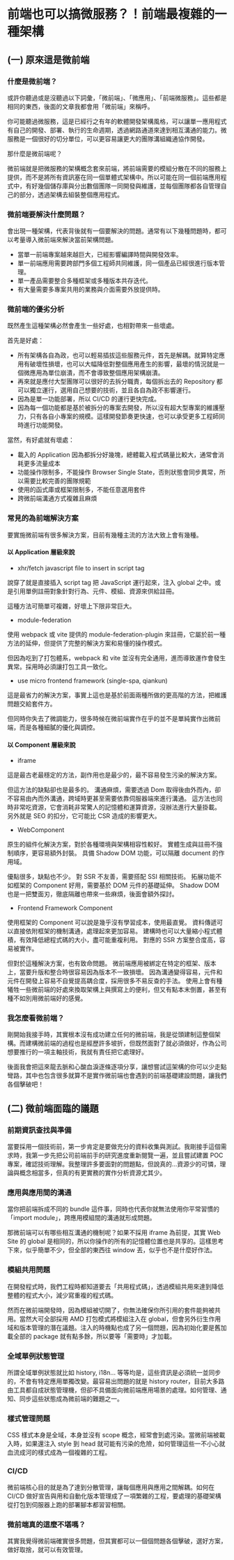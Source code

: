 # 前端也可以搞微服務？！前端最複雜的一種架構

## (一) 原來這是微前端

### 什麼是微前端？

或許你聽過或是沒聽過以下詞彙，「微前端」、「微應用」、「前端微服務」。這些都是相同的東西，後面的文章我都會用「微前端」來稱呼。

你可能聽過微服務，這是已經行之有年的軟體開發架構風格，可以讓單一應用程式有自己的開發、部署、執行的生命週期，透過網路通道來達到相互溝通的能力。微服務是一個很好的切分單位，可以更容易讓更大的團隊溝組織通協作開發。

那什麼是微前端呢？

微前端就是把微服務的架構概念套來前端，將前端需要的模組分散在不同的服務上提供，而不是將所有資訊塞在同一個單體式架構中。所以可能在同一個前端應用程式中，有好幾個儲存庫與分出數個團隊一同開發與維護，並每個團隊都各自管理自己的部分，透過架構去組裝整個應用程式。

### 微前端要解決什麼問題？

會出現一種架構，代表背後就有一個要解決的問題。通常有以下幾種問題時，都可以考量導入微前端來解決當前架構問題。

- 當單一前端專案越來越巨大，已經影響編譯時間與開發效率。
- 單一前端應用需要跨部門多個工程師共同維護，同一個產品已經很進行版本管理。
- 單一產品需要整合多種框架或多種版本共存迭代。
- 有大量需要多專案共用的業務與介面需要外放提供時。

### 微前端的優劣分析

既然產生這種架構必然會產生一些好處，也相對帶來一些壞處。

首先是好處：

- 所有架構各自為政，也可以輕易插拔這些服務元件，首先是解耦。就算特定應用有破壞性損壞，也可以大幅降低對整個應用產生的影響，最壞的情況就是一個微應用為單位崩潰，而不會導致整個應用架構崩潰。
- 再來就是應付大型團隊可以很好的去拆分職責，每個拆出去的 Repository 都可以獨立運行，選用自己想要的技術，並且各自為政不影響運行。
- 因為是單一功能部署，所以 CI/CD 的運行更快完成。
- 因為每一個功能都是基於被拆分的專案去開發，所以沒有超大型專案的維護壓力，只有各自小專案的規模。這樣開發節奏更快速，也可以承受更多工程師同時進行功能開發。

當然，有好處就有壞處：

- 載入的 Application 因為都拆分好幾塊，總體載入程式碼量比較大，通常會消耗更多流量成本
- 功能操作限制多，不能操作 Browser Single State，否則狀態會同步異常，所以需要比較完善的團隊規範
- 使用的函式庫或框架限制多，不能任意選用套件
- 跨微前端溝通方式複雜且麻煩

### 常見的為前端解決方案

要實施微前端有很多解決方案，目前有幾種主流的方法大致上會有幾種。

#### 以 Application 層級來說

- xhr/fetch javascript file to insert in script tag

說穿了就是直接插入 script tag 把 JavaScript 運行起來，注入 global 之中。或是引用單例註冊對象針對行為、元件、模組、資源來供給註冊。

這種方法可簡單可複雜，好壞上下限非常巨大。

- module-federation

使用 webpack 或 vite 提供的 module-federation-plugin 來註冊，它屬於前一種方法的延伸，但提供了完整的解決方案和易懂的操作模式。

但因為吃到了打包體系，webpack 和 vite 並沒有完全通用，進而導致運作會發生異常。採用時必須讓打包工具一致化。

- use micro frontend framework (single-spa, qiankun)

這是最省力的解決方案，事實上這也是基於前面兩種所做的更高階的方法，把維護問題交給套件方。

但同時你失去了微調能力，很多時候在微前端實作在乎的並不是單純實作出微前端，而是各種細膩的優化與調控。

#### 以 Component 層級來說

- iframe

這是最古老最穩定的方法，副作用也是最少的，最不容易發生污染的解決方案。

但這方法的缺點卻也是最多的。
溝通麻煩，需要透過 Dom 取得後由外而內，卻不容易由內而外溝通，跨域時更甚至需要依靠伺服器端來進行溝通。
這方法也同時非常吃資源，它會消耗非常驚人的記憶體和運算資源，沒辦法進行大量掛載。
另外就是 SEO 的扣分，它可能比 CSR 造成的影響更大。

- WebComponent

原生的組件化解決方案，對於各種環境與架構相容性較好。
實體生成與註冊不強制順序，更容易額外封裝。
具備 Shadow DOM 功能，可以隔離 document 的作用域。

優點很多，缺點也不少。
對 SSR 不友善，需要搭配 SSI 相關技術。
拓展功能不如框架的 Component 好用，需要基於 DOM 元件的基礎延伸。
Shadow DOM 也是一把雙面刃，徹底隔離也帶來一些麻煩，後面會額外探討。

- Frontend Framework Component

使用框架的 Component 可以說是幾乎沒有學習成本，使用最直覺。
資料傳遞可以直接依附框架的機制溝通，處理起來更加容易。
建構時也可以大量縮小程式體積，有效降低總程式碼的大小，盡可能重複利用。
對應的 SSR 方案整合度高，容易被實作。

但對於這種解決方案，也有致命問題。
微前端應用被綁定在特定的框架、版本上，當要升版和整合時很容易因為版本不一致損壞。
因為溝通變得容易，元件和元件在開發上容易不自覺提高耦合度，採用很多不易反查的手法。
使用上會有種犧牲一些微前端的好處來換取架構上與撰寫上的便利，但又有點本末倒置，甚至有種不如別用微前端好的感覺。

### 我怎麼看微前端？

剛開始我接手時，其實根本沒有成功建立任何的微前端，我是從頭建制這整個架構。而建構微前端的過程也是經歷許多坡折，但既然面對了就必須做好，作為公司想要推行的一項主軸技術，我就有責任把它處理好。

後面我會把這來龍去脈和心酸血淚逐條逐項分享，讓想嘗試這架構的你可以少走點彎路，其中也包含很多就算不是實作微前端也會遇到的前端基礎建設問題，讓我們各個擊破吧！

## (二) 微前端面臨的議題

### 前期資訊查找與準備

當要採用一個技術前，第一步肯定是要做充分的資料收集與測試。我剛接手這個需求時，我第一步先把公司前端前手的研究進度重新閱覽一遍，並且嘗試建置 POC 專案，確認技術理解。我整理許多要面對的問題點，但說真的...資源少的可憐，理論與概念相當多，但真的有更實務的實作分析資源尤其少。

### 應用與應用間的溝通

當你把前端拆成不同的 bundle 這件事，同時也代表你就無法使用你平常習慣的「import module」，跨應用模組間的溝通就形成問題。

那微前端可以有哪些相互溝通的機制呢？如果不採用 iframe 為前提，其實 Web Site 的 global 是相同的，所以你操作的所有的記憶體位置也是共享的。這樣思考下來，似乎簡單不少，但全部的東西往 window 丟，似乎也不是什麼好作法。

### 模組共用問題

在開發程式時，我們工程時都知道要去「共用程式碼」，透過模組共用來達到降低整體的程式大小，減少寫重複的程式碼。

然而在微前端開發時，因為模組被切開了，你無法確保你所引用的套件能夠被共用。當然大可全部採用 AMD 打包模式將模組注入在 global，但會另外衍生作用域和版本管理的潛在議題。注入的時機點也成了另一個問題，因為初始化要是舊加載全部的 package 就有點多餘，所以要等「需要時」才加載。

### 全域單例狀態管理

所謂全域單例狀態就比如 history, i18n... 等等均是，這些資訊是必須統一並同步的，不會有特定應用單獨改變。最容易出問題的就是 history router，目前大多路由工具都自成狀態管理機，但卻不具備面向微前端應用場景的處理。如何管理、通知、同步這些狀態成為微前端的難題之一。

### 樣式管理問題

CSS 樣式本身是全域，本身並沒有 scope 概念，經常會到處污染。當微前端被載入時，如果還注入 style 到 head 就可能有污染的危險，如何管理這些一不小心就血流成河的樣式成為一個複雜的工程。

### CI/CD

微前端核心目的就是為了達到分散管理，讓每個應用與應用之間解耦。如何在 CI/CD 做好宣告與用和自動化版本管理成了一項繁雜的工程，要處理的基礎架構從打包到伺服器上跑的部署腳本都習習相關。

### 微前端真的這麼不堪嗎？

其實我覺得微前端確實很多問題，但其實都可以一個個問題各個擊破，選好方案，做好取捨，就可以有效管理。
